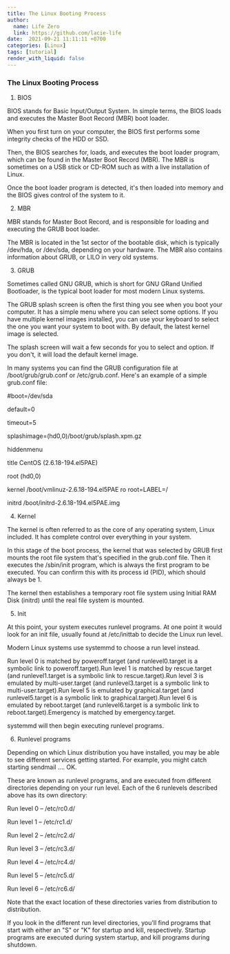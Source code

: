 ```yaml
---
title: The Linux Booting Process
author:
  name: Life Zero
  link: https://github.com/lacie-life
date:  2021-09-21 11:11:11 +0700
categories: [Linux]
tags: [tutorial]
render_with_liquid: false
---
```


### The Linux Booting Process

1. BIOS

BIOS stands for Basic Input/Output System. In simple terms, the BIOS loads and executes the Master Boot Record (MBR) boot loader.

When you first turn on your computer, the BIOS first performs some integrity checks of the HDD or SSD.

Then, the BIOS searches for, loads, and executes the boot loader program, which can be found in the Master Boot Record (MBR). The MBR is sometimes on a USB stick or CD-ROM such as with a live installation of Linux.

Once the boot loader program is detected, it's then loaded into memory and the BIOS gives control of the system to it.

2. MBR

MBR stands for Master Boot Record, and is responsible for loading and executing the GRUB boot loader.

The MBR is located in the 1st sector of the bootable disk, which is typically /dev/hda, or /dev/sda, depending on your hardware. The MBR also contains information about GRUB, or LILO in very old systems.

3. GRUB

Sometimes called GNU GRUB, which is short for GNU GRand Unified Bootloader, is the typical boot loader for most modern Linux systems.

The GRUB splash screen is often the first thing you see when you boot your computer. It has a simple menu where you can select some options. If you have multiple kernel images installed, you can use your keyboard to select the one you want your system to boot with. By default, the latest kernel image is selected.

The splash screen will wait a few seconds for you to select and option. If you don't, it will load the default kernel image.

In many systems you can find the GRUB configuration file at /boot/grub/grub.conf or /etc/grub.conf. Here's an example of a simple grub.conf file:

#boot=/dev/sda

default=0

timeout=5

splashimage=(hd0,0)/boot/grub/splash.xpm.gz

hiddenmenu

title CentOS (2.6.18-194.el5PAE)

root (hd0,0)

kernel /boot/vmlinuz-2.6.18-194.el5PAE ro root=LABEL=/

initrd /boot/initrd-2.6.18-194.el5PAE.img

4. Kernel

The kernel is often referred to as the core of any operating system, Linux included. It has complete control over everything in your system.

In this stage of the boot process, the kernel that was selected by GRUB first mounts the root file system that's specified in the grub.conf file. Then it executes the /sbin/init program, which is always the first program to be executed. You can confirm this with its process id (PID), which should always be 1.

The kernel then establishes a temporary root file system using Initial RAM Disk (initrd) until the real file system is mounted.

5. Init

At this point, your system executes runlevel programs. At one point it would look for an init file, usually found at /etc/inittab to decide the Linux run level.

Modern Linux systems use systemmd to choose a run level instead.

Run level 0 is matched by poweroff.target (and runlevel0.target is a symbolic link to poweroff.target).Run level 1 is matched by rescue.target (and runlevel1.target is a symbolic link to rescue.target).Run level 3 is emulated by multi-user.target (and runlevel3.target is a symbolic link to multi-user.target).Run level 5 is emulated by graphical.target (and runlevel5.target is a symbolic link to graphical.target).Run level 6 is emulated by reboot.target (and runlevel6.target is a symbolic link to reboot.target).Emergency is matched by emergency.target.

systemmd will then begin executing runlevel programs.

6. Runlevel programs

Depending on which Linux distribution you have installed, you may be able to see different services getting started. For example, you might catch starting sendmail …. OK.

These are known as runlevel programs, and are executed from different directories depending on your run level. Each of the 6 runlevels described above has its own directory:

Run level 0 – /etc/rc0.d/

Run level 1 – /etc/rc1.d/

Run level 2 – /etc/rc2.d/

Run level 3 – /etc/rc3.d/

Run level 4 – /etc/rc4.d/

Run level 5 – /etc/rc5.d/

Run level 6 – /etc/rc6.d/

Note that the exact location of these directories varies from distribution to distribution.

If you look in the different run level directories, you'll find programs that start with either an "S" or "K" for startup and kill, respectively. Startup programs are executed during system startup, and kill programs during shutdown.

